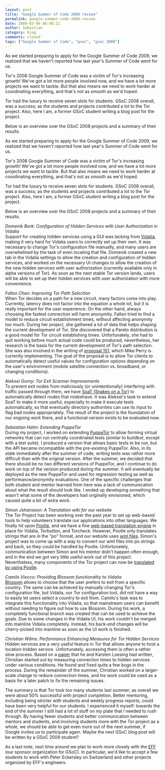 ```yaml
---
layout: post
title: "Google Summer of Code 2008 review"
permalink: google-summer-code-2008-review
date: 2009-03-09 06:48:11
author: Sebastian
category: blog
comments: closed
tags: ["Google Summer of Code", "gsoc", "gsoc 2008"]
---
```


As we started preparing to apply for the Google Summer of Code 2009, we realized that we haven't reported how last year's Summer of Code went for us.

Tor's 2008 Google Summer of Code was a victim of Tor's increasing growth! We've got a lot more people involved now, and we have a lot more projects we want to tackle. But that also means we need to work harder at coordinating everything, and that's not as smooth as we'd hoped.

Tor had the luxury to receive seven slots for students. GSoC 2008 overall, was a success; as the students and projects contributed a lot to the Tor project. Also, here I am, a former GSoC student writing a blog post for the project.

Below is an overview over the GSoC 2008 projects and a summary of their results.

<!-- more -->

As we started preparing to apply for the Google Summer of Code 2009, we realized that we haven't reported how last year's Summer of Code went for us.

Tor's 2008 Google Summer of Code was a victim of Tor's increasing growth! We've got a lot more people involved now, and we have a lot more projects we want to tackle. But that also means we need to work harder at coordinating everything, and that's not as smooth as we'd hoped.

Tor had the luxury to receive seven slots for students. GSoC 2008 overall, was a success; as the students and projects contributed a lot to the Tor project. Also, here I am, a former GSoC student writing a blog post for the project.

Below is an overview over the GSoC 2008 projects and a summary of their results.

*Domenik Bork: Configuration of Hidden Services with User Authorization in Vidalia*  
 Support for creating hidden services using a GUI was lacking from [Vidalia](http://vidalia-project.net), making it very hard for Vidalia users to correctly set up their own. It was necessary to change Tor's configuration file manually, and many users are overwhelmed by the task of even locating that file. Domenik created a new tab in the Vidalia settings to allow the creation and configuration of hidden services, and worked on the necessary UI changes to allow the creation of the new hidden services with user authorization (currently available only in alpha versions of Tor). As soon as the next stable Tor version lands, users will be able to set up their hidden services with user authorization with more convenience.

*Fallon Chen: Improving Tor Path Selection*  
 When Tor decides on a path for a new circuit, many factors come into play. Currently, latency does not factor into the equation a whole lot, but it is really important for the user experience. On the other hand, always choosing the fastest connection will harm anonymity. Fallon tried to find a model to reduce circuit establishment times, without affecting anonymity too much. During her project, she gathered a lot of data that helps shaping the current development of Tor. She discovered that a Pareto distribution is a good model for Tor circuit establishing times. Unfortunately, she had to quit working before much actual code could be produced; nevertheless, her research is the basis for the current development of Tor's path selection. She was also involved in the writing of [proposal 151](https://svn.torproject.org/svn/tor/trunk/doc/spec/proposals/151-path-selection-improvements.txt), which Mike Perry is currently implementing. The goal of the proposal is to allow Tor clients to automatically detect useful values for configuration options depending on the user's environment (mobile satellite connection vs. broadband, or changing conditions).

*Aleksei Gorny: Tor Exit Scanner Improvements*  
 To prevent exit nodes from maliciously (or unintentionally) interfering with traffic passed through them, we have [SoaT (Snakes on a Tor)](https://svn.torproject.org/svn/torflow/trunk/NetworkScanners/README.ExitScanning) to automatically detect nodes that misbehave. It was Aleksei's task to extend SoaT to make it more useful, especially to make it execute tests automatically, so that eventually directory authorities can use its input to flag bad nodes appropriately. The result of the project is the foundation of our ongoing work there, and a functional version exists to be evaluated now.

*Sebastian Hahn: Extending PuppeTor*  
 During my project, I worked on extending [PuppeTor](https://git.torproject.org/checkout/puppetor/master/) to allow forming virtual networks that can run centrally coordinated tests (similar to buildbot, except with a test suite). I produced a version that allows basic tests to be run, but the API became incompatible with the pre-existing PuppeTor. Also, in its state immediately after the summer of code, writing tests was rather more difficult than with the original version. After the summer, we decided that there should be no two different versions of PuppeTor, and I continue to do work on top of the version produced during the summer. It will eventually be deployed as the new PuppeTor and used for regression testing as well as performance/anonymity evaluations. One of the specific challenges that both student and mentor learned from here was a lack of communication about what the result should look like. I ended up developing something that wasn't what some of the developers had originally envisioned, which caused quite a bit of extra work.

*Simon Johansson: A Translation wiki for our website*  
 The Tor Project has been working over the past year to set up web-based tools to help volunteers translate our applications into other languages. We finally hit upon [Pootle](http://translate.sourceforge.net/wiki/pootle/index), and we have a fine [web-based translation engine](https://translation.torproject.org/) in place for Vidalia, Torbutton, and Torcheck. However, Pootle only translates strings that are in the "po" format, and our website uses [wml files](https://www.torproject.org/translation). Simon's project was to come up with a way to convert our wml files into po strings and back, so they could be handled by Pootle. Unfortunately, communication between Simon and his mentor didn't happen often enough, and in the end we got very little useful work out of this project. Nevertheless, many components of the Tor project can now be [translated by using Pootle](https://www.torproject.org/translation-overview).

*Camilo Viecco: Providing Blossom functionality to Vidalia*  
 [Blossom](https://svn.torproject.org/svn/blossom/trunk/) allows to choose that the user prefers to exit from a specific country. The same can be achieved by manually changing Tor's configuration file, but Vidalia, our Tor configuration tool, did not have a way to easily let users select a country to exit from. Camilo's task was to integrate this functionality into Vidalia, so that mainstream users can benefit without needing to figure out how to use Blossom. During his work, a completely functional branch was created that can be used to achieve the goals. Due to some changes in the Vidalia UI, his work couldn't be merged into mainline Vidalia completely. Instead, his back-end changes will be cherry-picked into mainline as soon as the UI work is finished.

*Christian Wilms: Performance Enhancing Measures for Tor Hidden Services*  
 Hidden services are a very useful feature in Tor that allows anyone to host a location-hidden service. Unfortunately, accessing them is often a rather slow process. Based on a [paper](http://freehaven.net/anonbib/#loesing2008performance) that he and Karsten Loesing had written, Christian started out by measuring connection times to hidden services under various conditions. He found and fixed quite a few bugs in the process. During the remainder of the summer, Christian worked on a larger-scale change to reduce connection times, and his work could be used as a basis for a later patch to fix the remaining issues.

The summary is that Tor took too many students last summer; as overall we were about 50% successful with project completion. Better mentoring, including being stricter with students and weekly progress reports, could have been very helpful for our students. I experienced it myself: towards the end of the summer I still had a lot of stuff on my plate that I needed to rush through. By having fewer students and better communication between mentors and students, and involving students more with the Tor project as a whole, we should be able to get even more out of the next summer, if Google invites us to participate again. Maybe the next GSoC blog post will be written by a GSoC 2009 student?

As a last note, next time around we plan to work more closely with the [EFF](https://www.eff.org) (our sponsor organization for GSoC). In particular, we'd like to accept a few students to work with Peter Eckersley on Switzerland and other projects organized by EFF's engineers.
